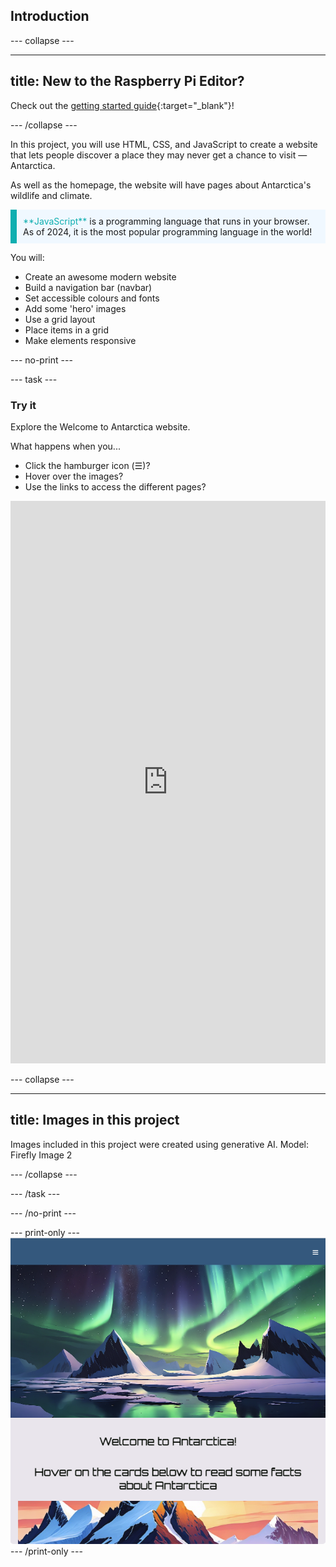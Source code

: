 ## Introduction

--- collapse ---

---
title: New to the Raspberry Pi Editor?
---

Check out the [getting started guide](https://projects.raspberrypi.org/en/projects/getting-started-guide-editor-html){:target="_blank"}!

--- /collapse ---

In this project, you will use HTML, CSS, and JavaScript to create a website that lets people discover a place they may never get a chance to visit — Antarctica. 

As well as the homepage, the website will have pages about Antarctica's wildlife and climate. 

<p style="border-left: solid; border-width:10px; border-color: #0faeb0; background-color: aliceblue; padding: 10px;">
<span style="color: #0faeb0">**JavaScript**</span> is a programming language that runs in your browser. As of 2024, it is the most popular programming language in the world!
</p>

You will:
+ Create an awesome modern website
+ Build a navigation bar (navbar)
+ Set accessible colours and fonts
+ Add some 'hero' images
+ Use a grid layout
+ Place items in a grid
+ Make elements responsive

--- no-print ---

--- task ---

### Try it

Explore the Welcome to Antarctica website.

What happens when you...
+ Click the hamburger icon (☰)?
+ Hover over the images?
+ Use the links to access the different pages?

<iframe src="https://editor.raspberrypi.org/en/embed/viewer/welcome-to-antarctica-complete" width="100%" height="900" frameborder="0" marginwidth="0" marginheight="0" allowfullscreen> </iframe>

--- collapse ---

---
title: Images in this project
---

Images included in this project were created using generative AI. Model: Firefly Image 2

--- /collapse ---

--- /task ---

--- /no-print ---

--- print-only ---
![Completed project](images/showcase_static.png) 
--- /print-only ---
